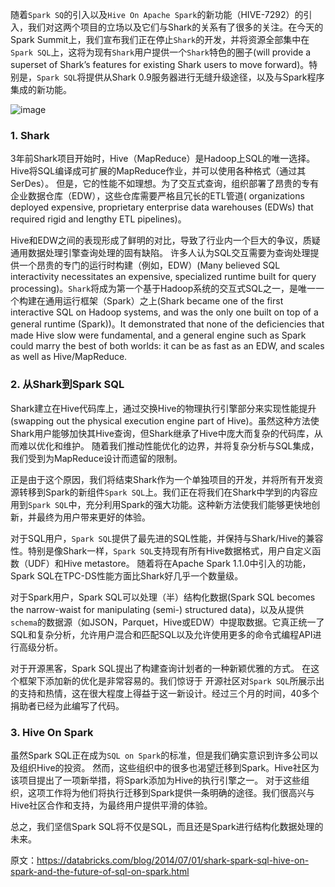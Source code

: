随着`Spark SQ`的引入以及`Hive On Apache Spark`的新功能（HIVE-7292）的引入，我们对这两个项目的立场以及它们与Shark的关系有了很多的关注。在今天的Spark Summit上，我们宣布我们正在停止`Shark`的开发，并将资源全部集中在`Spark SQL`上，这将为现有`Shark`用户提供一个`Shark`特色的圈子(will provide a superset of Shark’s features for existing Shark users to move forward)。特别是，`Spark SQL`将提供从Shark 0.9服务器进行无缝升级途径，以及与Spark程序集成的新功能。

![image](https://databricks.com/wp-content/uploads/2014/07/sql-directions-1024x691.png)

### 1. Shark

3年前Shark项目开始时，Hive（MapReduce）是Hadoop上SQL的唯一选择。Hive将SQL编译成可扩展的MapReduce作业，并可以使用各种格式（通过其SerDes）。 但是，它的性能不如理想。为了交互式查询，组织部署了昂贵的专有企业数据仓库（EDW），这些仓库需要严格且冗长的ETL管道( organizations deployed expensive, proprietary enterprise data warehouses (EDWs) that required rigid and lengthy ETL pipelines)。

Hive和EDW之间的表现形成了鲜明的对比，导致了行业内一个巨大的争议，质疑通用数据处理引擎查询处理的固有缺陷。 许多人认为SQL交互需要为查询处理提供一个昂贵的专门的运行时构建（例如，EDW）(Many believed SQL interactivity necessitates an expensive, specialized runtime built for query processing)。`Shark`将成为第一个基于Hadoop系统的交互式SQL之一，是唯一一个构建在通用运行框架（Spark）之上(Shark became one of the first interactive SQL on Hadoop systems, and was the only one built on top of a general runtime (Spark))。It demonstrated that none of the deficiencies that made Hive slow were fundamental, and a general engine such as Spark could marry the best of both worlds: it can be as fast as an EDW, and scales as well as Hive/MapReduce.


### 2. 从Shark到Spark SQL

Shark建立在Hive代码库上，通过交换Hive的物理执行引擎部分来实现性能提升(swapping out the physical execution engine part of Hive)。虽然这种方法使Shark用户能够加快其Hive查询，但Shark继承了Hive中庞大而复杂的代码库，从而难以优化和维护。 随着我们推动性能优化的边界，并将复杂分析与SQL集成，我们受到为MapReduce设计而遗留的限制。

正是由于这个原因，我们将结束Shark作为一个单独项目的开发，并将所有开发资源转移到Spark的新组件`Spark SQL`上。我们正在将我们在Shark中学到的内容应用到`Spark SQL`中，充分利用Spark的强大功能。这种新方法使我们能够更快地创新，并最终为用户带来更好的体验。

对于SQL用户，`Spark SQL`提供了最先进的SQL性能，并保持与Shark/Hive的兼容性。特别是像Shark一样，`Spark SQL`支持现有所有Hive数据格式，用户自定义函数（UDF）和Hive metastore。 随着将在Apache Spark 1.1.0中引入的功能，Spark SQL在TPC-DS性能方面比Shark好几乎一个数量级。

对于Spark用户，Spark SQL可以处理（半）结构化数据(Spark SQL becomes the narrow-waist for manipulating (semi-) structured data)，以及从提供`schema`的数据源（如JSON，Parquet，Hive或EDW）中提取数据。它真正统一了SQL和复杂分析，允许用户混合和匹配SQL以及允许使用更多的命令式编程API进行高级分析。

对于开源黑客，Spark SQL提出了构建查询计划者的一种新颖优雅的方式。 在这个框架下添加新的优化是非常容易的。我们惊讶于 开源社区对`Spark SQL`所展示出的支持和热情，这在很大程度上得益于这一新设计。经过三个月的时间，40多个捐助者已经为此编写了代码。


### 3. Hive On Spark

虽然Spark SQL正在成为`SQL on Spark`的标准，但是我们确实意识到许多公司以及组织Hive的投资。 然而，这些组织中的很多也渴望迁移到Spark。Hive社区为该项目提出了一项新举措，将Spark添加为Hive的执行引擎之一。 对于这些组织，这项工作将为他们将执行迁移到Spark提供一条明确的途径。我们很高兴与Hive社区合作和支持，为最终用户提供平滑的体验。

总之，我们坚信Spark SQL将不仅是SQL，而且还是Spark进行结构化数据处理的未来。



原文：https://databricks.com/blog/2014/07/01/shark-spark-sql-hive-on-spark-and-the-future-of-sql-on-spark.html